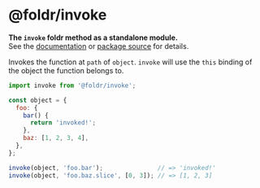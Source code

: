 # @foldr/invoke

**The `invoke` foldr method as a standalone module.**    
See the [documentation](http://foldr.com/0.0.0/invoke) or [package source](https:/github.com/CloudVessel/foldr/blob/master/packages/categories/invoke/src/index.js) for details.

Invokes the function at `path` of `object`.
`invoke` will use the `this` binding of the object the function belongs to.

```js
import invoke from '@foldr/invoke';

const object = {
  foo: {
    bar() {
      return 'invoked!';
    },
    baz: [1, 2, 3, 4],
  },
};

invoke(object, 'foo.bar');               // => 'invoked!'
invoke(object, 'foo.baz.slice', [0, 3]); // => [1, 2, 3]
```
